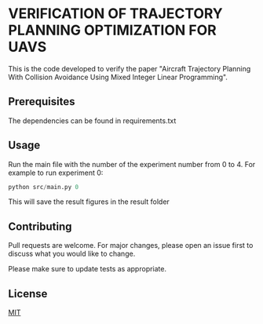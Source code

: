 # VERIFICATION OF TRAJECTORY PLANNING OPTIMIZATION FOR UAVS

This is the code developed to verify the paper "Aircraft Trajectory Planning With Collision Avoidance Using Mixed Integer Linear Programming". 

## Prerequisites

The dependencies can be found in requirements.txt

## Usage
Run the main file with the number of the experiment number from 0 to 4. For example to run experiment 0:

```python
python src/main.py 0
```

This will save the result figures in the result folder

## Contributing
Pull requests are welcome. For major changes, please open an issue first to discuss what you would like to change.

Please make sure to update tests as appropriate.

## License
[MIT](https://choosealicense.com/licenses/mit/)
